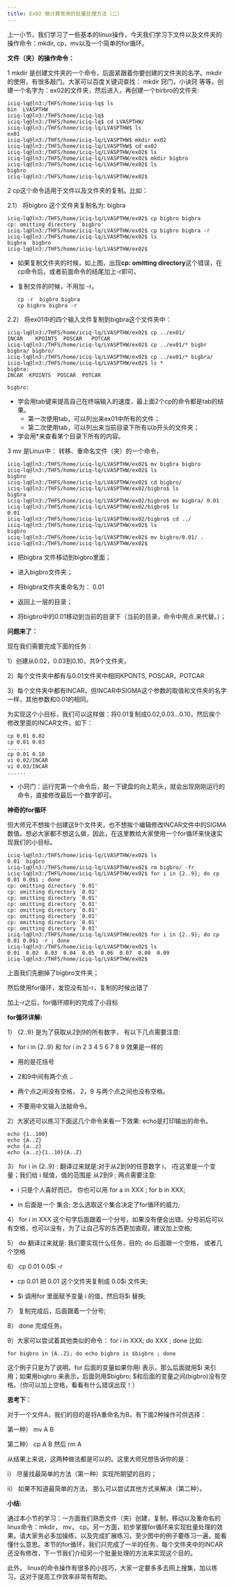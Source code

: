 ```yaml
---
title: Ex02 做计算常用的批量处理方法（二）
---
```




上一小节，我们学习了一些基本的linux操作，今天我们学习下文件以及文件夹的操作命令：mkdir, cp，mv以及一个简单的for循环。



**文件（夹）的操作命令：**

1 mkdir 是创建文件夹的一个命令，后面紧跟着你要创建的文件夹的名字。mkdir的使用，有很多敲门。大家可以百度关键词查找： mkdir 窍门，小诀窍 等等。创建一个名字为：ex02的文件夹，然后进入，再创建一个birbro的文件夹: 

```
iciq-lq@ln3:/THFS/home/iciq-lq$ ls
bin  LVASPTHW
iciq-lq@ln3:/THFS/home/iciq-lq$ 
iciq-lq@ln3:/THFS/home/iciq-lq$ cd LVASPTHW/
iciq-lq@ln3:/THFS/home/iciq-lq/LVASPTHW$ ls
ex01
iciq-lq@ln3:/THFS/home/iciq-lq/LVASPTHW$ mkdir ex02
iciq-lq@ln3:/THFS/home/iciq-lq/LVASPTHW$ cd ex02
iciq-lq@ln3:/THFS/home/iciq-lq/LVASPTHW/ex02$ ls
iciq-lq@ln3:/THFS/home/iciq-lq/LVASPTHW/ex02$ mkdir bigbro 
iciq-lq@ln3:/THFS/home/iciq-lq/LVASPTHW/ex02$ ls
bigbro
iciq-lq@ln3:/THFS/home/iciq-lq/LVASPTHW/ex02$
```

2 cp这个命令适用于文件以及文件夹的复制。比如：

2.1） 将bigbro 这个文件夹复制名为: bigbra

```
iciq-lq@ln3:/THFS/home/iciq-lq/LVASPTHW/ex02$ cp bigbro bigbra 
cp: omitting directory `bigbro'
iciq-lq@ln3:/THFS/home/iciq-lq/LVASPTHW/ex02$ cp bigbro bigbra -r 
iciq-lq@ln3:/THFS/home/iciq-lq/LVASPTHW/ex02$ ls
bigbra  bigbro
iciq-lq@ln3:/THFS/home/iciq-lq/LVASPTHW/ex02$ 
```

* 如果复制文件夹的时候，如上图，出现**cp: omitting directory**这个错误，在cp命令后，或者前面命令的结尾加上-r即可。

* 复制文件的时候，不用加 -r。

  ```
  cp -r  bigbro bigbra
  cp bigbro bigbra -r
  ```

2.2） 将ex01中的四个输入文件复制到bigbra这个文件夹中：

```
iciq-lq@ln3:/THFS/home/iciq-lq/LVASPTHW/ex02$ cp ../ex01/
INCAR    KPOINTS  POSCAR   POTCAR   
iciq-lq@ln3:/THFS/home/iciq-lq/LVASPTHW/ex02$ cp ../ex01/* bigbr
bigbra/ bigbro/ 
iciq-lq@ln3:/THFS/home/iciq-lq/LVASPTHW/ex02$ cp ../ex01/* bigbra/
iciq-lq@ln3:/THFS/home/iciq-lq/LVASPTHW/ex02$ ls *
bigbra:
INCAR  KPOINTS  POSCAR  POTCAR

bigbro:

```

* 学会用tab键来提高自己在终端输入的速度，最上面2个cp的命令都是tab的结果。
  * 第一次使用tab，可以列出来ex01中所有的文件；
  * 第二次使用tab，可以列出来当前目录下所有以b开头的文件夹；
* 学会用*来查看某个目录下所有的内容。

3 mv 是Linux中： 转移、重命名文件（夹）的一个命令，

```
iciq-lq@ln3:/THFS/home/iciq-lq/LVASPTHW/ex02$ mv bigbra bigbro
iciq-lq@ln3:/THFS/home/iciq-lq/LVASPTHW/ex02$ ls
bigbro
iciq-lq@ln3:/THFS/home/iciq-lq/LVASPTHW/ex02$ cd bigbro/
iciq-lq@ln3:/THFS/home/iciq-lq/LVASPTHW/ex02/bigbro$ ls
bigbra
iciq-lq@ln3:/THFS/home/iciq-lq/LVASPTHW/ex02/bigbro$ mv bigbra/ 0.01
iciq-lq@ln3:/THFS/home/iciq-lq/LVASPTHW/ex02/bigbro$ ls 
0.01
iciq-lq@ln3:/THFS/home/iciq-lq/LVASPTHW/ex02/bigbro$ cd ../
iciq-lq@ln3:/THFS/home/iciq-lq/LVASPTHW/ex02$ ls
bigbro
iciq-lq@ln3:/THFS/home/iciq-lq/LVASPTHW/ex02$ mv bigbro/0.01/ .
iciq-lq@ln3:/THFS/home/iciq-lq/LVASPTHW/ex02$ 
```

* 把bigbra 文件移动到bigbro里面；
* 进入bigbro文件夹；

* 将bigbra文件夹重命名为： 0.01
* 返回上一层的目录；
* 将bigbro中的0.01移动到当前的目录下（当前的目录，命令中用点.来代替。）；



**问题来了：**

现在我们需要完成下面的任务：

1）创建从0.02，0.03到0.10，共9个文件夹，

2）每个文件夹中都有与0.01文件夹中相同KPONTS, POSCAR，POTCAR

3）每个文件夹中都有INCAR，但INCAR中SIGMA这个参数的取值和文件夹的名字一样，其他参数和0.01的相同。



为实现这个小目标，我们可以这样做：将0.01复制成0.02,0.03...0.10，然后挨个修改里面的INCAR文件。如下：

```
cp 0.01 0.02
cp 0.01 0.03
......
cp 0.01 0.10
vi 0.02/INCAR
vi 0.03/INCAR
......
```

* 小窍门：运行完第一个命令后，敲一下键盘的向上箭头，就会出现刚刚运行的命令，直接修改最后一个数字即可。



**神奇的for循环**

但大师兄不想挨个创建这9个文件夹，也不想挨个编辑修改INCAR文件中的SIGMA数值。想必大家都不想这么做，因此，在这里教给大家使用一个for循环来快速实现我们的小目标。

```
iciq-lq@ln3:/THFS/home/iciq-lq/LVASPTHW/ex02$ ls
0.01  bigbro
iciq-lq@ln3:/THFS/home/iciq-lq/LVASPTHW/ex02$ rm bigbro/ -fr 
iciq-lq@ln3:/THFS/home/iciq-lq/LVASPTHW/ex02$ for i in {2..9}; do cp 0.01 0.0$i ; done 
cp: omitting directory `0.01'
cp: omitting directory `0.01'
cp: omitting directory `0.01'
cp: omitting directory `0.01'
cp: omitting directory `0.01'
cp: omitting directory `0.01'
cp: omitting directory `0.01'
cp: omitting directory `0.01'
iciq-lq@ln3:/THFS/home/iciq-lq/LVASPTHW/ex02$ for i in {2..9}; do cp 0.01 0.0$i -r ; done 
iciq-lq@ln3:/THFS/home/iciq-lq/LVASPTHW/ex02$ ls 
0.01  0.02  0.03  0.04  0.05  0.06  0.07  0.08  0.09
iciq-lq@ln3:/THFS/home/iciq-lq/LVASPTHW/ex02$ 
```

上面我们先删掉了bigbro文件夹；

然后使用for循环，发现没有加-r，复制的时候出错了

加上-r之后，for循环顺利的完成了小目标



**for循环详解:**

1）  {2..9} 是为了获取从2到9的所有数字， 有以下几点需要注意:

* for i in {2..9} 和 for i in 2 3 4 5 6 7 8 9 效果是一样的

* 用的是花括号

* 2和9中间有两个点 ..  

* 两个点之间没有空格， 2，9 与两个点之间也没有空格。
* 不要用中文输入法敲命令。

2）大家还可以练习下面这几个命令来看一下效果:  echo是打印输出的命令。

```
echo {1..100} 
echo {A..Z}
echo {a..z}
echo {a..z}{1..10}{A..Z}
```

3） for i in {2..9} : 翻译过来就是:对于从2到9的任意数字 i， i在这里是一个变量；我们给 i 赋值，值的范围是 从2到9 ; 两点需要注意:

*  i 只是个人喜好而已， 你也可以用 for a in  XXX ; for b in XXX;  

* in 后面是一个 集合; 怎么选取这个集合决定了for循环的威力;

4）  for i in XXX  这个句字后面跟着一个分号，如果没有便会出错。分号前后可以有空格，也可以没有，为了让自己写的东西更加直观，建议加上空格; 

5） do 翻译过来就是: 我们要实现什么任务，目的; do 后面跟一个空格， 或者几个空格 

6） cp 0.01  0.0\$i   -r

* cp 0.01 把 0.01 这个文件夹复制成 0.0\$i 文件夹;

* \$i 调用for 里面赋予变量 i 的值，然后将$i 替换;

7） 复制完成后，后面跟着一个分号;  

8） done 完成任务。

9）大家可以尝试着其他类似的命令： for i in XXX; do XXX ; done  比如: 

```
for bigbro in {A..Z}; do echo bigbro is $bigbro ; done
```

这个例子只是为了说明，for 后面的变量如果你用i 表示，那么后面就用\$i 来引用；如果用bigbro 来表示，后面则用\$bigbro; \$和后面的变量之间(bigbro)没有空格。（你可以加上空格，看看有什么错误出现！）



**思考下：**

对于一个文件A，我们的目的是将A重命名为B。有下面2种操作可供选择：

第一种） mv A B 

第二种） cp A B 然后 rm A 

从结果上来说，这两种做法都是可以的。这里大师兄想告诉你的是：

i） 尽量找最简单的方法（第一种）实现所期望的目的；

ii） 如果不知道最简单的方法， 那么可以尝试其他方式来解决（第二种）。



**小结:**

通过本小节的学习：一方面我们熟悉文件（夹）创建，复制，移动以及重命名的linux命令：mkdir， mv， cp。另一方面，初步掌握for循环来实现批量处理的效果。请大家务必多加操练，以及完成扩展练习。至少图中的例子要练习一遍，能看懂什么意思。本节的for循环，我们只完成了一半的任务，每个文件夹中的INCAR还没有修改，下一节我们介绍另一个批量处理的方法来实现这个目的。

此外， linux的命令操作有很多的小技巧，大家一定要多多去网上搜集，加以练习，这对于提高工作效率非常有帮助。